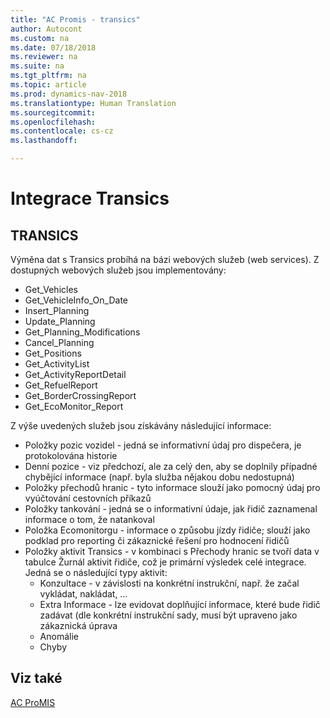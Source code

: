 ```yaml
---
title: "AC Promis - transics"
author: Autocont
ms.custom: na
ms.date: 07/18/2018
ms.reviewer: na
ms.suite: na
ms.tgt_pltfrm: na
ms.topic: article
ms.prod: dynamics-nav-2018
ms.translationtype: Human Translation
ms.sourcegitcommit: 
ms.openlocfilehash: 
ms.contentlocale: cs-cz
ms.lasthandoff: 

---
```



# <a name="ac-pm-transics"></a>Integrace Transics

## TRANSICS
Výměna dat s Transics probíhá na bázi webových služeb (web services). Z dostupných webových služeb jsou implementovány:
- Get_Vehicles
- Get_VehicleInfo_On_Date
- Insert_Planning
- Update_Planning
- Get_Planning_Modifications
- Cancel_Planning
- Get_Positions
- Get_ActivityList
- Get_ActivityReportDetail
- Get_RefuelReport
- Get_BorderCrossingReport
- Get_EcoMonitor_Report

Z výše uvedených služeb jsou získávány následující informace:
- Položky pozic vozidel	- jedná se informativní údaj pro dispečera, je protokolována historie
- Denní pozice		- viz předchozí, ale za celý den, aby se doplnily případné chybějící informace (např. byla služba nějakou dobu nedostupná)
- Položky přechodů hranic	- tyto informace slouží jako pomocný údaj pro vyúčtování cestovních příkazů
- Položky tankování	 	- jedná se o informativní údaje, jak řidič zaznamenal informace o tom, že natankoval
- Položka Ecomonitorgu 	- informace o způsobu jízdy řidiče; slouží jako podklad pro reporting či zákaznické řešení pro hodnocení řidičů
- Položky aktivit Transics	- v kombinaci s Přechody hranic se tvoří data v tabulce Žurnál aktivit řidiče, což je primární výsledek celé integrace. 
    Jedná se o následující typy aktivit:
    - Konzultace	- v závislosti na konkrétní instrukční, např. že začal vykládat, nakládat, …
    - Extra Informace - lze evidovat doplňující informace, které bude řidič zadávat (dle konkrétní instrukční sady, musí být upraveno jako zákaznická úprava
    - Anomálie
    - Chyby

## <a name="see-also"></a>Viz také  
[AC ProMIS](ac-pm-promis.md)